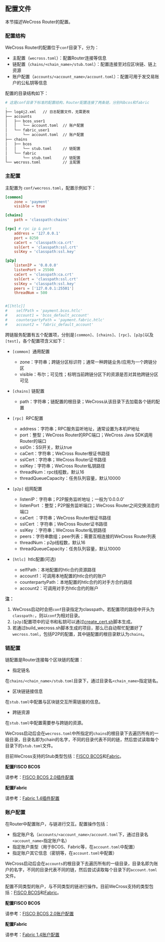 ## 配置文件
本节描述WeCross Router的配置。

### 配置结构

WeCross Router的配置位于`conf`目录下，分为：

- 主配置（`wecross.toml`）：配置Router连接等信息
- 链配置（`chains/<chain_name>/stub.toml`）：配置连接至对应区块链、链上资源
- 账户配置（`accounts/<account_name>/account.toml`）：配置可用于发交易账户的公私钥等信息

配置的目录结构如下：

``` bash
# 这是conf目录下标准的配置结构，Router配置连接了两条链，分别叫bcos和fabric
.
├── log4j2.xml   // 日志配置文件，无需更改
├── accounts
│   ├── bcos_user1
│   │   └── account.toml  // 账户配置
│   └── fabric_user1
│       └── account.toml  // 账户配置
├── chains         
│   ├── bcos
│   │   └── stub.toml	  // 链配置
│   └── fabric
│       └── stub.toml     // 链配置
└── wecross.toml		  // 主配置
```

### 主配置

主配置为 `conf/wecross.toml`，配置示例如下：

```toml
[common]
    zone = 'payment'
    visible = true

[chains]
    path = 'classpath:chains'

[rpc] # rpc ip & port
    address = '127.0.0.1'
    port = 8250
    caCert = 'classpath:ca.crt'
    sslCert = 'classpath:ssl.crt'
    sslKey = 'classpath:ssl.key'

[p2p]
    listenIP = '0.0.0.0'
    listenPort = 25500
    caCert = 'classpath:ca.crt'
    sslCert = 'classpath:ssl.crt'
    sslKey = 'classpath:ssl.key'
    peers = ['127.0.0.1:25501']
    threadNum = 500


#[[htlc]]
#    selfPath = 'payment.bcos.htlc'
#    account1 = 'bcos_default_account'
#    counterpartyPath = 'payment.fabric.htlc'
#    account2 = 'fabric_default_account'

```

跨链服务配置有五个配置项，分别是`[common]`、`[chains]`、`[rpc]`、`[p2p]`以及`[test]`，各个配置项含义如下：

- `[common] `通用配置
  - zone：字符串；跨链分区标识符；通常一种跨链业务/应用为一个跨链分区
  - visible：布尔；可见性；标明当前跨链分区下的资源是否对其他跨链分区可见
- `[chains]` 链配置
  - path：字符串；链配置的根目录；WeCross从该目录下去加载各个链的配置
- `[rpc] `RPC配置
  - address：字符串；RPC服务监听地址，通常设置为本机IP地址
  - port：整型；WeCross Router的RPC端口；WeCross Java SDK调用Router的端口
  - sslOn：SSl开关，默认true
  - caCert：字符串；WeCross Router根证书路径
  - sslCert：字符串；WeCross Router证书路径
  - sslKey：字符串；WeCross Router私钥路径
  - threadNum：rpc线程数，默认16
  - threadQueueCapacity：任务队列容量，默认10000

- `[p2p]` 组网配置
  - listenIP：字符串；P2P服务监听地址；一般为'0.0.0.0'
  - listenPort ：整型；P2P服务监听端口；WeCross Router之间交换消息的端口
  - caCert ：字符串；WeCross Router根证书路径
  - sslCert ：字符串；WeCross Router证书路径
  - sslKey ：字符串；WeCross Router私钥路径
  - peers：字符串数组；peer列表；需要互相连接的WeCross Router列表
  - threadNum：p2p线程数，默认16
  - threadQueueCapacity：任务队列容量，默认10000

- `[htlc] `htlc配置(可选)
  - selfPath：本地配置的htlc合约资源路径
  - account1：可调用本地配置的htlc合约的账户
  - counterpartyPath：本地配置的htlc合约的对手方合约路径
  - account2：可调用对手方htlc合约的账户

**注：**  

1. WeCross启动时会把`conf`目录指定为classpath，若配置项的路径中开头为`classpath:`，则以`conf`为相对目录。
2.  `[p2p]`配置项中的证书和私钥可以通过[create_cert.sh](./scripts.md#p2p)脚本生成。
3. 若通过build_wecross.sh脚本生成的项目，那么已自动帮忙配置好了`wecross.toml`，包括P2P的配置，其中链配置的根目录默认为`chains`。

### 链配置

链配置是Router连接每个区块链的配置：

* 指定链名

在`chains/<chain_name>/stub.toml`目录下，通过目录名`<chain_name>`指定链名。

* 区块链链接信息

在`stub.toml`中配置与区块链交互所需链接的信息。

* 跨链资源

在`stub.toml`中配置需要参与跨链的资源。

WeCross启动后会在`wecross.toml`中所指定的`chains`的根目录下去遍历所有的一级目录，目录名即为chain的名字，不同的目录代表不同的链，然后尝试读取每个目录下的`stub.toml`文件。

目前WeCross支持的Stub类型包括：[FISCO BCOS](https://github.com/FISCO-BCOS/FISCO-BCOS)和[Fabric](https://github.com/hyperledger/fabric)。

**配置FISCO BCOS**

请参考：[FISCO BCOS 2.0插件配置](../stubs/bcos.html#id8)

**配置Fabric**

请参考：[Fabric 1.4插件配置](../stubs/fabric.html#id3)

### 账户配置

在Router中配置账户，与链进行交互。配置操作包括：

* 指定账户名（`accounts/<account_name>/account.toml`下，通过目录名`<account_name>`指定账户名）
* 指定账户类型（用于BCOS、Fabric等，在`account.toml`中配置）
* 指定账户其它信息（密钥等，在`account.toml`中配置）

WeCross启动后会在`accounts`的根目录下去遍历所有的一级目录，目录名即为账户的名字，不同的目录代表不同的链，然后尝试读取每个目录下的`account.toml`文件。

配置不同类型的账户，与不同类型的链进行操作。目前WeCross支持的类型包括：[FISCO BCOS](https://github.com/FISCO-BCOS/FISCO-BCOS)和[Fabric](https://github.com/hyperledger/fabric)。

**配置FISCO BCOS**

请参考：[FISCO BCOS 2.0账户配置](../stubs/bcos.html#id6)

**配置Fabric**

请参考：[Fabric 1.4账户配置](../stubs/fabric.html#id4)
